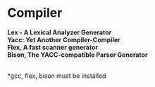 # Compiler
__Lex - A Lexical Analyzer Generator__ <br>
__Yacc: Yet Another Compiler-Compiler__ <br>
__Flex, A fast scanner generator__ <br>
__Bison, The YACC-compatible Parser Generator__ <br>
<br>

*gcc, flex, bison must be installed <br>
